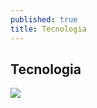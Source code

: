 ```yaml
---
published: true
title: Tecnologia
---
```

## Tecnologia

![]({{site.baseurl}}/assets/tecnologia%203.jpg)